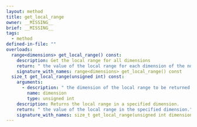 ```yaml
---
layout: method
title: get_local_range
owner: __MISSING__
brief: __MISSING__
tags:
  - method
defined-in-file: ""
overloads:
  range<dimensions> get_local_range() const:
    description: Get the local range for all dimensions
    return: " the value of the local range for each dimension of the nd_range."
    signature_with_names: range<dimensions> get_local_range() const
  size_t get_local_range(unsigned int) const:
    arguments:
      - description: " the dimension of the local range to be returned."
        name: dimension
        type: unsigned int
    description: Returns the local range in a specified dimension.
    return: " the value of the local range in the specified dimension."
    signature_with_names: size_t get_local_range(unsigned int dimension) const
---
```


